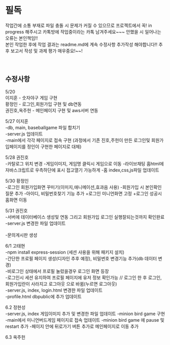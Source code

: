 # 필독<br/>
작업간에 소통 부재로 파일 충돌 시 문제가 커질 수 있으므로 프로젝트에서 꼭! in progress 해주시고 카톡방에 작업중이라는 카톡 남겨주세요~~~ 안했을 시 일어나는 오류는 본인책임!!<br/>
본인 작업한 후에 작업 결과는 readme.md에 계속 수정사항 추가작성 해야합니다!! 추후 보고서 작성 및 과제 평가 매우중요!~~!<br/><br/><br/>


## 수정사항<br/>
5/20<br/>
이지훈 - 숫자야구 게임 구현<br/>
황정인 - 로그인,회원가입 구현 및 db연동<br/>
권진호,옥주헌 - 메인페이지 구현 및 aws서버 연동<br/>

5/27 이지훈<br/>
    -db, main, baseballgame 파일 합치기<br/>
    -server.js 업데이트<br/>
    -main에서 각각 페이지로 접속 구현 (과정에서 기존 진호,주헌이 만든 로그인및 회원가입페이지를 정인이 구현한 페이지로 대체)<br/>
    
5/28 권진호<br/>
  -카탈로그 위치 변경
  -게임이미지, 게임명 클릭시 게임으로 이동
  -라이브채팅 홈html에 자바스크립트로 우측하단에 표시 접고열기 가능하게
  -홈 index,css,js파일 업데이트<br/>  

5/30 황정인<br/>
-로그인 회원가입화면 꾸미기(이미지,애니메이션,효과음 사용)
-회원가입 시 본인확인 질문 추가
-아이디, 비밀번호찾기 기능 추가
+로그인 미니언화면 고정
+로그인 성공시 홈화면 이동<br/>

5/31 권진호<br/>
  -서버에 데이터베이스 생성및 연동 그리고 회원가입 로그인 실행잘되는것까지 확인완료
  -server.js 변경한 파일 업데이트<br/>  
  -문의게시판 생성

6/1 고태현<br/>
  -npm install express-session (세션 사용을 위해 패키지 설치)  
  -간단한 프로필 페이지 생성(디자인 추후 예정), 비밀번호 변경기능 추가(db 데이터 변경)  
  -비로그인 상태에서 프로필 눌렀을경우 로그인 화면 등장  
  -로그인시 세션 유지하여 프로필 페이지에 유저 정보 확인가능 // 로그인 한 후 로그인, 회원가입란이 사라지고 로그아웃 으로 바뀜(누르면 로그아웃)  
  -server.js, index, login.html 변경한 파일 업데이트  
  -profile.html dbpublic에 추가 업데이트  

6.2 정현성<br/>
   -server.js, index 게임이미지 추가 및 변경한 파일 업데이트 
   -minion bird game 구현
   -main에서 미니언버드게임 페이지로 접속 업데이트
   -minion bird game 에 pause 및 restart 추가
   -페이지 안에 뒤로가기 버튼 추가로 메인페이지로 이동 추가

6.3 옥주헌 <br/>
